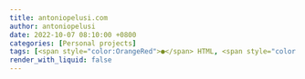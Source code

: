 ```yaml
---
title: antoniopelusi.com
author: antoniopelusi
date: 2022-10-07 08:10:00 +0800
categories: [Personal projects]
tags: [<span style="color:OrangeRed">●</span> HTML, <span style="color:darkRed">●</span> ruby, <span style="color:darkSlateBlue">●</span> CSS]
render_with_liquid: false
---
```

<!-- 
The repository of this website ([antoniopelusi.com](https://www.antoniopelusi.com/))

Powered by [Jekyll](https://jekyllrb.com/) with [Chirpy theme](https://github.com/cotes2020/jekyll-theme-chirpy/) and [GitHub Pages](https://pages.github.com/)

Source code available [**here**](https://github.com/antoniopelusi/antoniopelusi.com) -->
